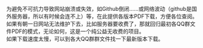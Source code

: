 为避免不可抗力导致网站崩溃或失效，如Github倒闭……或网络波动（github是国外服务器，所以有时候会连不上）等，在此提供各版本PDF下载，方便各位查阅。  
如果有朝一日网站无法维护下去，比如服务器要收费了，那就回归最初各QQ群文件PDF的模式，无论如何，这是一个纯公益无收费的项目。  
如果下载速度太慢，可以到各大QQ群群文件找一下最新版本下载。  